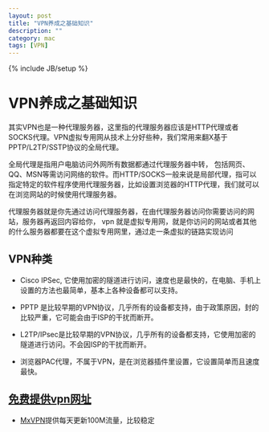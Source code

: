 ```yaml
---
layout: post
title: "VPN养成之基础知识"
description: ""
category: mac
tags: [VPN]
---
```

{% include JB/setup %}

VPN养成之基础知识
============

其实VPN也是一种代理服务器，这里指的代理服务器应该是HTTP代理或者SOCKS代理。VPN虚拟专用网从技术上分好些种，我们常用来翻X基于PPTP/L2TP/SSTP协议的全局代理。


全局代理是指用户电脑访问外网所有数据都通过代理服务器中转， 包括网页、QQ、MSN等需访问网络的软件。而HTTP/SOCKS一般来说是局部代理，指可以指定特定的软件程序使用代理服务器，比如设置浏览器的HTTP代理，我们就可以在浏览网站的时候使用代理服务器。


代理服务器就是你先通过访问代理服务器，在由代理服务器访问你需要访问的网站，服务器再返回内容给你，
vpn 就是虚拟专用网，就是你访问的网站或者其他的什么服务器都要在这个虚拟专用网里，通过走一条虚拟的链路实现访问


## VPN种类

 * Cisco IPSec, 它使用加密的隧道进行访问，速度也是最快的，在电脑、手机上设置的方法也最简单，基本上各种设备都可以支持。
 
 * PPTP 是比较早期的VPN协议，几乎所有的设备都支持，由于政策原因，封的比较严重，它可能会由于ISP的干扰而断开。
 
 * L2TP/IPsec是比较早期的VPN协议，几乎所有的设备都支持，它使用加密的隧道进行访问。不会因ISP的干扰而断开。

 * 浏览器PAC代理，不属于VPN，是在浏览器插件里设置，它设置简单而且速度最快。

## [免费提供vpn网址](vpneye.net)

 * [MxVPN](http://www.mxvpnjsq.info/home.php?mod=spacecp&ac=profile&op=password)提供每天更新100M流量，比较稳定

